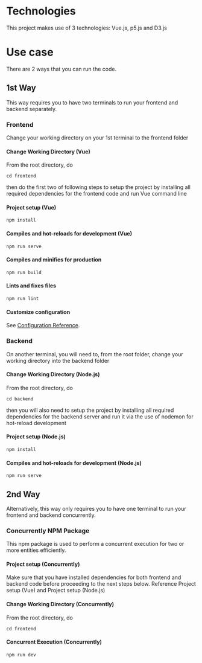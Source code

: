 # Technologies
This project makes use of 3 technologies: Vue.js, p5.js and D3.js

# Use case
There are 2 ways that you can run the code. 

## 1st Way
This way requires you to have two terminals to run your frontend and backend separately.

### Frontend
Change your working directory on your 1st terminal to the frontend folder

#### Change Working Directory (Vue)
From the root directory, do
```
cd frontend
```

then do the first two of following steps to setup the project by installing all required dependencies for the frontend code and run Vue command line

#### Project setup (Vue)
```
npm install
```

#### Compiles and hot-reloads for development (Vue)
```
npm run serve
```

#### Compiles and minifies for production
```
npm run build
```

#### Lints and fixes files
```
npm run lint
```

#### Customize configuration
See [Configuration Reference](https://cli.vuejs.org/config/).

### Backend
On another terminal, you will need to, from the root folder, change your working directory into the backend folder

#### Change Working Directory (Node.js)
From the root directory, do
```
cd backend
```

then you will also need to setup the project by installing all required dependencies for the backend server and run it via the use of nodemon for hot-reload development

#### Project setup (Node.js)
```
npm install
```

#### Compiles and hot-reloads for development (Node.js)
```
npm run serve
```

## 2nd Way
Alternatively, this way only requires you to have one terminal to run your frontend and backend concurrently.

### Concurrently NPM Package
This npm package is used to perform a concurrent execution for two or more entities efficiently.

#### Project setup (Concurrently)
Make sure that you have installed dependencies for both frontend and backend code before proceeding to the next steps below. Reference Project setup (Vue) and Project setup (Node.js)

#### Change Working Directory (Concurrently)
From the root directory, do
```
cd frontend
```

#### Concurrent Execution (Concurrently)
```
npm run dev
```
